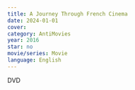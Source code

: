 ```yaml
---
title: A Journey Through French Cinema
date: 2024-01-01
cover: 
category: AntiMovies
year: 2016
star: no
movie/series: Movie
language: English
---
```

DVD






